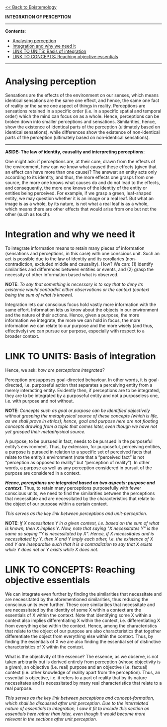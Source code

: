 [<< Back to Epistemology](https://pranigopu.github.io/philosophy/epistemology)

**INTEGRATION OF PERCEPTION**

---

**Contents**:

- [Analysing perception](#analysing-perception)
- [Integration and why we need it](#integration-and-why-we-need-it)
- [LINK TO UNITS: Basis of integration](#link-to-units-basis-of-integration)
- [LINK TO CONCEPTS: Reaching objective essentials](#link-to-concepts-reaching-objective-essentials)

---

# Analysing perception
Sensations are the effects of the environment on our senses, which means identical sensations are the same one effect, and hence, the same one fact of reality or the same one aspect of things in reality. Perceptions are sensations retained in a specific order (i.e. in a specific spatial and temporal order) which the mind can focus on as a whole. Hence, perceptions can be broken down into smaller perceptions and sensations. Similarities, hence, show the existence of identical parts of the perception (ultimately based on identical sensations), while differences show the existence of non-identical parts of the perception (ultimately based on non-identical sensations).

---

**ASIDE: The law of identity, causality and interpreting perceptions**:

One might ask: if perceptions are, at their core, drawn from the effects of the environment, how can we know what caused these effects (given that an effect can have more than one cause)? The answer: an entity acts only according to its identity, and thus, the more effects one grasps from one source, the more one knows what causes do and do not lead to the effects, and consequently, the more one knows of the identity of the entity or entities being perceived. For example, if we grasp a green, leaf-shaped entity, we may question whether it is an image or a real leaf. But what an image is as a whole, by its nature, is not what a real leaf is as a whole, which means there are other effects that would arise from one but not the other (such as touch).

# Integration and why we need it
To integrate information means to retain many pieces of information (sensations and perceptions, in this case) with one conscious unit. Such an act is possible due to the law of identity and its corollaries (non-contradiction, excluded middle and causality). How? We can: (1) identify similarities and differences between entities or events, and (2) grasp the necessity of other information based what is observed.

**NOTE**: _To say that something is necessary is to say that to deny its existence would contradict either observations or the context (context being the sum of what is known)._

Integration lets our conscious focus hold vastly more information with the same effort. Information lets us know about the objects in our environment and the nature of their actions. Hence, given a purpose, the more information we integrate, the more we can hold in focus, the more information we can relate to our purpose and the more wisely (and thus, effectively) we can pursue our purpose, especially with respect to a broader context.

# LINK TO UNITS: Basis of integration
Hence, we ask: _how are perceptions integrated?_

Perception presupposes goal-directed behaviour. In other words, it is goal-directed, i.e. purposeful action that separates a perceiving entity from a merely interacting entity. Evidently then, if perceptions are to be integrated, they are to be integrated by a purposeful entity and not a purposeless one, i.e. with purpose and not without.

**NOTE**: _Concepts such as goal or purpose can be identified objectively without grasping the metaphysical source of these concepts (which is life, as we shall prove in ethics); hence, goal and purpose here are not floating concepts drawing from a topic that comes later, even though we have not yet grasped their metaphysical source._

A purpose, to be pursued in fact, needs to be pursued in the purposeful entity’s environment. Thus, by extension, for purposeful, perceiving entities, a purpose is pursued in relation to a specific set of perceived facts that relate to the entity’s environment (note that a “perceived fact” is not “perception as opposed to reality” but “perception of reality”). In other words, a purpose as well as any perception considered in pursuit of the purpose are considered in a context.

**_Hence, perceptions are integrated based on two aspects: purpose and context_**. Thus, to retain many perceptions purposefully with fewer conscious units, we need to find the similarities between the perceptions that necessitate and are necessitated by the characteristics that relate to the object of our purpose within a certain context.

_This serves as the key link between perceptions and unit-perception._

**NOTE**: _If X necessitates Y in a given context, i.e. based on the sum of what is known, then X implies Y. Now, note that saying "X necessitates Y" is the same as saying "Y is necessitated by X". Hence, if X necessitates and is necessitated by Y, then X and Y imply each other, i.e. the existence of X and Y are inseparable such that it is a contradiction to say that X exists while Y does not or Y exists while X does not._

# LINK TO CONCEPTS: Reaching objective essentials
We can integrate even further by finding the similarities that necessitate and are necessitated by the aforementioned similarities, thus reducing the conscious units even further. These core similarities that necessitate and are necessitated by the identity of some X within a context are the essentials of X within the context. Note that identifying some X within a context also implies differentiating X within the context, i.e. differentiating X from everything else within the context. Hence, among the characteristics that relate to the object of our purpose are also characteristics that together differentiate the object from everything else within the context. Thus, by finding the essentials of X we are also finding the essential set of distinctive characteristics of X within the context.

What is the objectivity of the essence? The essence, as we observe, is not taken arbitrarily but is derived entirely from perception (whose objectivity is a given), an objective (i.e. real) purpose and an objective (i.e. factual) context (i.e. other knowledge of reality apart from the perception). Thus, an essential is objective, i.e. it refers to a part of reality that by its nature necessitates and is necessitated by many real characteristics that relate to a real purpose.

_This serves as the key link between perceptions and concept-formation, which shall be discussed after unit perception. Due to the interrelated nature of essentials to integration, I saw it fit to include this section on essentials here rather than later, even though it would become more relevant in the sections after unit perception._